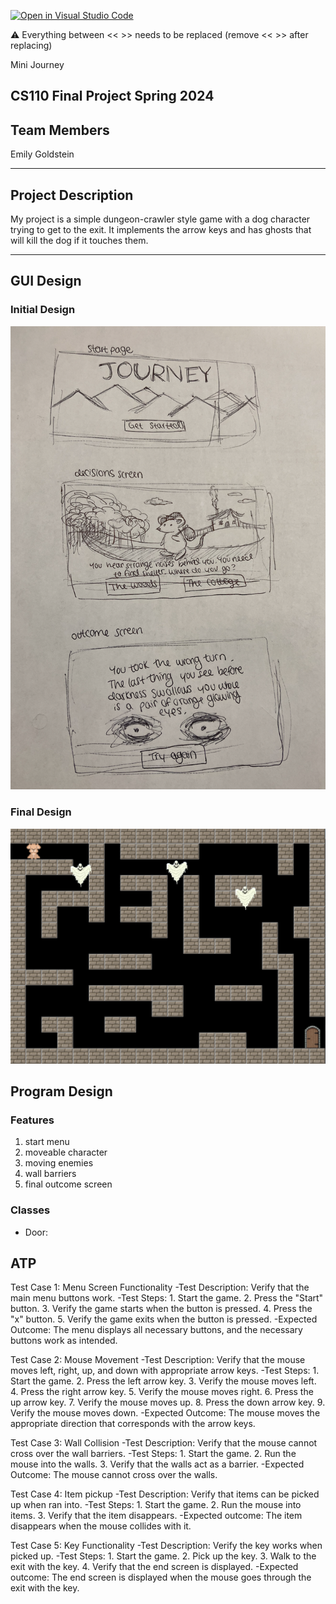 [![Open in Visual Studio Code](https://classroom.github.com/assets/open-in-vscode-718a45dd9cf7e7f842a935f5ebbe5719a5e09af4491e668f4dbf3b35d5cca122.svg)](https://classroom.github.com/online_ide?assignment_repo_id=14588466&assignment_repo_type=AssignmentRepo)

:warning: Everything between << >> needs to be replaced (remove << >> after replacing)

Mini Journey
## CS110 Final Project  Spring 2024 

## Team Members

Emily Goldstein

***

## Project Description

My project is a simple dungeon-crawler style game with a dog character trying to get to the exit. It implements the arrow keys and has ghosts that will kill the dog if it touches them.

***    

## GUI Design

### Initial Design

![initial gui](assets/gui.jpg)

### Final Design

![final gui](assets/finalgui.jpg)

## Program Design

### Features

1. start menu
2. moveable character
3. moving enemies
4. wall barriers
5. final outcome screen 

### Classes

- Door: 

## ATP
Test Case 1: Menu Screen Functionality 
-Test Description: Verify that the main menu buttons work.
-Test Steps:
    1. Start the game. 
    2. Press the "Start" button.
    3. Verify the game starts when the button is pressed.
    4. Press the "x" button.
    5. Verify the game exits when the button is pressed.
-Expected Outcome: The menu displays all necessary buttons, and the necessary buttons work as intended.


Test Case 2: Mouse Movement 
-Test Description: Verify that the mouse moves left, right, up, and down with appropriate arrow keys.
-Test Steps:
    1. Start the game. 
    2. Press the left arrow key. 
    3. Verify the mouse moves left. 
    4. Press the right arrow key. 
    5. Verify the mouse moves right. 
    6. Press the up arrow key. 
    7. Verify the mouse moves up. 
    8. Press the down arrow key. 
    9. Verify the mouse moves down. 
-Expected Outcome: The mouse moves the appropriate direction that corresponds with the arrow keys. 


Test Case 3: Wall Collision
-Test Description: Verify that the mouse cannot cross over the wall barriers.
-Test Steps:
    1. Start the game.
    2. Run the mouse into the walls. 
    3. Verify that the walls act as a barrier. 
-Expected Outcome: The mouse cannot cross over the walls. 

Test Case 4: Item pickup
-Test Description: Verify that items can be picked up when ran into.
-Test Steps:
    1. Start the game.
    2. Run the mouse into items. 
    3. Verify that the item disappears.
-Expected outcome: The item disappears when the mouse collides with it. 

Test Case 5: Key Functionality
-Test Description: Verify the key works when picked up. 
-Test Steps:
    1. Start the game.
    2. Pick up the key. 
    3. Walk to the exit with the key. 
    4. Verify that the end screen is displayed.
-Expected outcome: The end screen is displayed when the mouse goes through the exit with the key. 